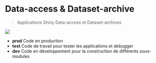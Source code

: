 # Data-access & Dataset-archive

> Applications Shiny Data-access et Dataset-archives

![](https://github.com/Rosalien/doc_snot/blob/master/Videos/Demo_DataAccess.gif)

* **prod** Code en production
* **test** Code de travail pour tester les applications et debugger
* **dev** Code en développement pour la construction de différents sous-modules